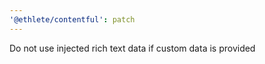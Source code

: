 ```yaml
---
'@ethlete/contentful': patch
---
```


Do not use injected rich text data if custom data is provided
